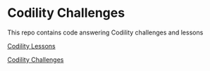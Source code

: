 # Codility Challenges
This repo contains code answering Codility challenges and lessons

[Codility Lessons](https://codility.com/programmers/lessons/)

[Codility Challenges](https://codility.com/programmers/challenges/)

